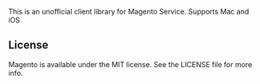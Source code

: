 This is an unofficial client library for Magento Service. Supports Mac and iOS

## License

Magento is available under the MIT license. See the LICENSE file for more info.
